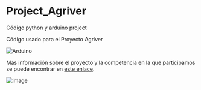 # Project_Agriver
Código python y arduino project

Código usado para el Proyecto Agriver

![Arduino](https://user-images.githubusercontent.com/57787417/166850919-a4d4df98-842e-4820-9a43-b38418ff3b6d.JPG)

Más información sobre el proyecto y la competencia en la que participamos se puede encontrar en [este enlace](https://www.uarm.edu.pe/noticia/video-rumbo-a-la-competencia-regional-de-hult-prize-colombia/).

![image](https://user-images.githubusercontent.com/57787417/228088779-37a8d882-b604-42a7-a6a1-042566f0e6eb.png)
